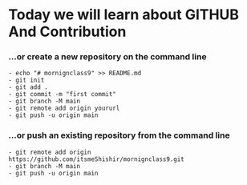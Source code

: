 # Today we will learn about GITHUB And Contribution
### …or create a new repository on the command line
    - echo "# mornignclass9" >> README.md
    - git init
    - git add .
    - git commit -m "first commit"
    - git branch -M main
    - git remote add origin yoururl
    - git push -u origin main



###  …or push an existing repository from the command line
    - git remote add origin https://github.com/itsmeShishir/mornignclass9.git
    - git branch -M main
    - git push -u origin main
